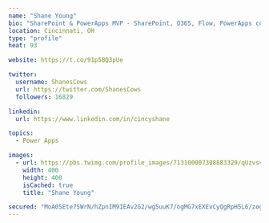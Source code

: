 ```yaml
---
name: "Shane Young"
bio: "SharePoint & PowerApps MVP - SharePoint, O365, Flow, PowerApps consulting? @PowerApps911 | Pure Snark? You found it."
location: Cincinnati, OH
type: "profile"
heat: 93

website: https://t.co/91p5BQ3pUe

twitter:
  username: ShanesCows
  url: https://twitter.com/ShanesCows
  followers: 16829

linkedin:
  url: https://www.linkedin.com/in/cincyshane

topics:
  - Power Apps

images:
  - url: https://pbs.twimg.com/profile_images/713100007398883329/qUzvsvQ3_400x400.jpg
    width: 400
    height: 400
    isCached: true
    title: "Shane Young"

secured: "MoA05Ete7SWrN/hZpnIM9IEAv2G2/wg5uuK7/ogMG7xEXEvCyQgRpH5L6/zogBTUvDl0M8qThoGBVTCaJ1KZhEoxtVYQgeerBKKK5vaWCyXJxQDxodyoU4p4cQPnrnAkdRShkol91v+SU6c8mdEhP6snh7jdi31xQyOTGK2IB/Mpw5ecJlgxLusDguyxA3UdPN1H+oIaB+dP5sw8j/ZgX6upb2mfPFp+Cbz4DGCwzvokvHyqxTmpeHNPZRkDUm0x1mGDAdZ2J5Hc7i1TqVluDPUIDko6QT8XpuvtGxDmH1o7d2Xvm4xqVKRTKlkiamc/0XspbEYFKHuMalKpnBbSHoPAW2Cm7siSI2MiO4PKYPY8ru0JywfQ9t65vCVrYtUHOCoXgFyTjnsYji/PQ+FLAmQ8cIAV4tAZV+TLkr7W8ic=;POUMibn03m5tSRkAD1VdHw=="
---
```


